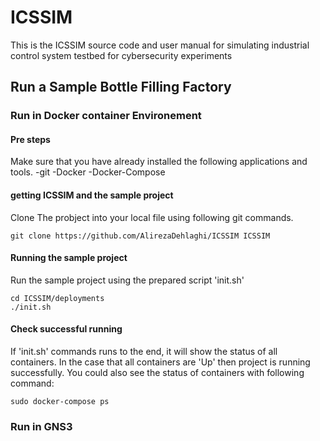 # ICSSIM
This is the ICSSIM source code and user manual for simulating industrial control system testbed for cybersecurity experiments


## Run a Sample Bottle Filling Factory

### Run in Docker container Environement

#### Pre steps
Make sure that you have already installed the following applications and tools. 
-git
-Docker
-Docker-Compose

#### getting ICSSIM and the sample project
Clone The probject into your local file using following git commands.
```
git clone https://github.com/AlirezaDehlaghi/ICSSIM ICSSIM
```
#### Running the sample project 
Run the sample project using the prepared script 'init.sh'
```
cd ICSSIM/deployments
./init.sh
```
#### Check successful running
If 'init.sh' commands runs to the end, it will show the status of all containers. In the case that all containers are 'Up' then project is running successfully.
You could also see the status of containers with following command:
```
sudo docker-compose ps
```
### Run in GNS3
